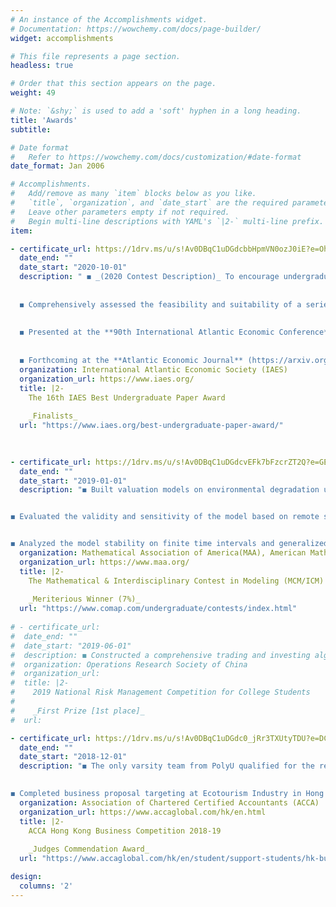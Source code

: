 ```yaml
---
# An instance of the Accomplishments widget.
# Documentation: https://wowchemy.com/docs/page-builder/
widget: accomplishments

# This file represents a page section.
headless: true

# Order that this section appears on the page.
weight: 49

# Note: `&shy;` is used to add a 'soft' hyphen in a long heading.
title: 'Awards'
subtitle:

# Date format
#   Refer to https://wowchemy.com/docs/customization/#date-format
date_format: Jan 2006

# Accomplishments.
#   Add/remove as many `item` blocks below as you like.
#   `title`, `organization`, and `date_start` are the required parameters.
#   Leave other parameters empty if not required.
#   Begin multi-line descriptions with YAML's `|2-` multi-line prefix.
item:

- certificate_url: https://1drv.ms/u/s!Av0DBqC1uDGdcbbHpmVN0ozJ0iE?e=OhkdH3
  date_end: ""
  date_start: "2020-10-01"
  description: " ◼ _(2020 Contest Description)_ To encourage undergraduate interest in economic issues, **Andrew W. Lo**, President, and **Philippe Martin**, Vice-President, of the **International Atlantic Economic Society** cordially invite students to compete in the IAES annual undergraduate competition in Washington, D.C., 15-18 October 2020
  
  
  ◼ Comprehensively assessed the feasibility and suitability of a series of Machine Learning (PCA + XgBoost/LightGBM) & Deep Learning (AutoEncoder + GRU/LSTM) models on the predictions of company fundamentals (i.e., the Earnings)
  
  
  ◼ Presented at the **90th International Atlantic Economic Conference**
  
  
  ◼ Forthcoming at the **Atlantic Economic Journal** (https://arxiv.org/abs/2005.13995)"
  organization: International Atlantic Economic Society (IAES)
  organization_url: https://www.iaes.org/
  title: |2-
    The 16th IAES Best Undergraduate Paper Award
    
    _Finalists_
  url: "https://www.iaes.org/best-undergraduate-paper-award/"
  

  
- certificate_url: https://1drv.ms/u/s!Av0DBqC1uDGdcvEFk7bFzcrZT2Q?e=GEdFgR
  date_end: ""
  date_start: "2019-01-01"
  description: "◼ Built valuation models on environmental degradation using Entropy Weight Method combined with Dose-Response Functions


◼ Evaluated the validity and sensitivity of the model based on remote sensing and statistical data from three provinces in China


◼ Analyzed the model stability on finite time intervals and generalized the original model by making time-series adjustments"
  organization: Mathematical Association of America(MAA), American Mathematical Society (AMS), etc.
  organization_url: https://www.maa.org/
  title: |2-
    The Mathematical & Interdisciplinary Contest in Modeling (MCM/ICM) 
    
    _Meriterious Winner (7%)_
  url: "https://www.comap.com/undergraduate/contests/index.html"
  
# - certificate_url: 
#  date_end: ""
#  date_start: "2019-06-01"
#  description: ◼ Constructed a comprehensive trading and investing algorithm based on the techniques of machine/deep learning stock picking, Markowitz's Modern Portfolio Theory (MPT) and Bayesian Shrinkage (Black-Litterman Model).
#  organization: Operations Research Society of China
#  organization_url: 
#  title: |2-
#    2019 National Risk Management Competition for College Students
#    
#    _First Prize [1st place]_
#  url:

- certificate_url: https://1drv.ms/u/s!Av0DBqC1uDGdc0_jRr3TXUtyTDU?e=DCq1km
  date_end: ""
  date_start: "2018-12-01"
  description: "◼ The only varsity team from PolyU qualified for the regional semi-final competition
  

◼ Completed business proposal targeting at Ecotourism Industry in Hong Kong and proposed feasible improvement solutions for the social enterprise (NLPRA), which was commended by the organizing committee"
  organization: Association of Chartered Certified Accountants (ACCA)
  organization_url: https://www.accaglobal.com/hk/en.html
  title: |2-
    ACCA Hong Kong Business Competition 2018-19
    
    _Judges Commendation Award_
  url: "https://www.accaglobal.com/hk/en/student/support-students/hk-business-competition-2020.html"

design:
  columns: '2' 
---
```


